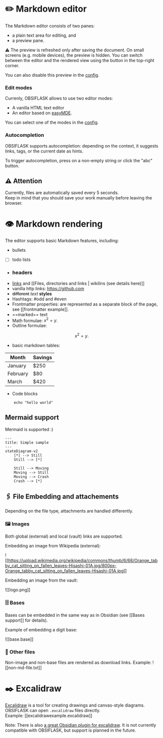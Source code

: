 # ✏️ Markdown editor

The Markdown editor consists of two panes:
- a plain text area for editing, and
- a preview pane.

⚠️ The preview is refreshed only after saving the document.
On small screens (e.g. mobile devices), the preview is hidden.
You can switch between the editor and the rendered view using the button in the top-right corner.

You can also disable this preview in the [config](https://github.com/bahleg/OBSIFLASK/blob/main/obsiflask/config.py).


### Edit modes
Currenly, OBSIFLASK allows to use two editor modes:
* A vanilla HTML text editor
* An editor based on [easyMDE](https://github.com/Ionaru/easy-markdown-editor).

You can select one of the modes in the [config](https://github.com/bahleg/OBSIFLASK/blob/main/obsiflask/config.py).

### Autocompletion
OBSIFLASK supports autocompletion: depending on the context, it suggests
links, tags, or the current date as hints.

To trigger autocompletion, press <Tab> on a non-empty string or click the "abc" button.


## ⚠️ Attention 

Currently, files are automatically saved every 5 seconds.  
Keep in mind that you should save your work manually before leaving the browser.


# 👁️ Markdown rendering

The editor supports basic Markdown features, including:
* bullets
* [ ] todo lists
* ### headers
* [links](https://github.com/bahleg/OBSIFLASK) and [[Files, directories and links | wikilins (see details here)]]
* vanilla http links: https://github.com
* ~~different~~ *text* **styles**
* Hashtags: #odd and #even
* Frontmatter properties: are represented as a separate block of the page, see [[frontmatter example]].
*  ==marked== text 
* Math formulae: $x^2 = y$. 
* Outline formulae: 
	
$$
x^2 = y.
$$
	
* basic markdown tables:
	
| Month    | Savings |
| -------- | ------- |
| January  | $250    |
| February | $80     |
| March    | $420    |
	
* Code blocks 
```
	echo "hello world"
```
	
## Mermaid support

Mermaid is supported :) 
```mermaid 
---
title: Simple sample
---
stateDiagram-v2
    [*] --> Still
    Still --> [*]

    Still --> Moving
    Moving --> Still
    Moving --> Crash
    Crash --> [*]
```
## 🖇️ File Embedding and attachements

Depending on the file type, attachments are handled differently.
### 🖼️ Images

Both global (external) and local (vault) links are supported.

Embedding an image from Wikipedia (external):

![[https://upload.wikimedia.org/wikipedia/commons/thumb/6/68/Orange_tabby_cat_sitting_on_fallen_leaves-Hisashi-01A.jpg/800px-Orange_tabby_cat_sitting_on_fallen_leaves-Hisashi-01A.jpg]]

Embedding an image from the vault:

![[logo.png]]

### 🗄️ Bases

Bases can be embedded in the same way as in Obsidian (see [[Bases support]] for details).

Example of embedding a digit base:

![[base.base]]

### 📄 Other files

Non-image and non-base files are rendered as download links. Example:
![[non-md-file.txt]]

# ✒️ Excalidraw

[Excalidraw](https://excalidraw.com/) is a tool for creating drawings and canvas-style diagrams.
OBSIFLASK can open `.excalidraw` files directly.  
Example: [[excalidrawexample.excalidraw]]

Note: There is also [a great Obsidian plugin for excalidraw](https://github.com/zsviczian/obsidian-excalidraw-plugin). It is not currently compatible with OBSIFLASK, but support is planned in the future.